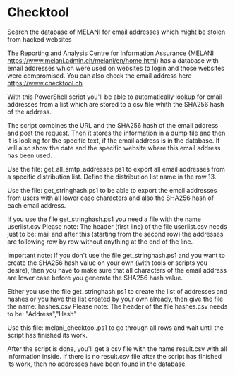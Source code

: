 # Checktool
Search the database of MELANI for email addresses which might be stolen from hacked websites

The Reporting and Analysis Centre for Information Assurance (MELANI https://www.melani.admin.ch/melani/en/home.html) has a database with email addresses which were used on websites to login and those websites were compromised.
You can also check the email address here https://www.checktool.ch

With this PowerShell script you'll be able to automatically lookup for email addresses from a list which are stored to a csv file whith the SHA256 hash of the address.

The script combines the URL and the SHA256 hash of the email address and post the request. Then it stores the information in a dump file and then it is looking for the specific text, if the email address is in the database.
It will also show the date and the specific website where this email address has been used.

Use the file: get_all_smtp_addresses.ps1
to export all email addresses from a specific distribution list. Define the distribution list name in the row 13.

Use the file: get_stringhash.ps1
to be able to export the email addresses from users with all lower case characters and also the SHA256 hash of each email address.

If you use the file get_stringhash.ps1 you need a file with the name userlist.csv
Please note: The header (first line) of the file userlist.csv needs just to be:
mail
and after this (starting from the second row) the addresses are following row by row without anything at the end of the line.

Important note: If you don't use the file get_stringhash.ps1 and you want to create the SHA256 hash value on your own (with tools or scripts you desire), then you have to make sure that all characters of the email address are lower case before you generate the SHA256 hash value.

Either you use the file get_stringhash.ps1 to create the list of addresses and hashes or you have this list created by your own already, then give the file the name:
hashes.csv
Please note: The header of the file hashes.csv needs to be:
"Address","Hash"

Use this file: melani_checktool.ps1
to go through all rows and wait until the script has finished its work.

After the script is done, you'll get a csv file with the name result.csv with all information inside.
If there is no result.csv file after the script has finished its work, then no addresses have been found in the database.
